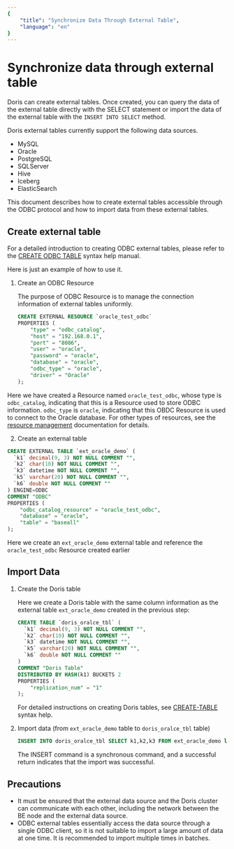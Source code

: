 ```yaml
---
{
    "title": "Synchronize Data Through External Table",
    "language": "en"
}
---
```


<!-- 
Licensed to the Apache Software Foundation (ASF) under one
or more contributor license agreements.  See the NOTICE file
distributed with this work for additional information
regarding copyright ownership.  The ASF licenses this file
to you under the Apache License, Version 2.0 (the
"License"); you may not use this file except in compliance
with the License.  You may obtain a copy of the License at

  http://www.apache.org/licenses/LICENSE-2.0

Unless required by applicable law or agreed to in writing,
software distributed under the License is distributed on an
"AS IS" BASIS, WITHOUT WARRANTIES OR CONDITIONS OF ANY
KIND, either express or implied.  See the License for the
specific language governing permissions and limitations
under the License.
-->

# Synchronize data through external table

Doris can create external tables. Once created, you can query the data of the external table directly with the SELECT statement or import the data of the external table with the `INSERT INTO SELECT` method.

Doris external tables currently support the following data sources.

- MySQL
- Oracle
- PostgreSQL
- SQLServer
- Hive 
- Iceberg
- ElasticSearch

This document describes how to create external tables accessible through the ODBC protocol and how to import data from these external tables.

## Create external table

For a detailed introduction to creating ODBC external tables, please refer to the [CREATE ODBC TABLE](../../../sql-manual/sql-reference/Data-Definition-Statements/Create/CREATE-EXTERNAL-TABLE.md) syntax help manual.

Here is just an example of how to use it.

1. Create an ODBC Resource

   The purpose of ODBC Resource is to manage the connection information of external tables uniformly.

   ```sql
   CREATE EXTERNAL RESOURCE `oracle_test_odbc`
   PROPERTIES (
       "type" = "odbc_catalog",
       "host" = "192.168.0.1",
       "port" = "8086",
       "user" = "oracle",
       "password" = "oracle",
       "database" = "oracle",
       "odbc_type" = "oracle",
       "driver" = "Oracle"
   );
   ````

Here we have created a Resource named `oracle_test_odbc`, whose type is `odbc_catalog`, indicating that this is a Resource used to store ODBC information. `odbc_type` is `oracle`, indicating that this OBDC Resource is used to connect to the Oracle database. For other types of resources, see the [resource management](../../../advanced/resource.md) documentation for details.

2. Create an external table

```sql
CREATE EXTERNAL TABLE `ext_oracle_demo` (
  `k1` decimal(9, 3) NOT NULL COMMENT "",
  `k2` char(10) NOT NULL COMMENT "",
  `k3` datetime NOT NULL COMMENT "",
  `k5` varchar(20) NOT NULL COMMENT "",
  `k6` double NOT NULL COMMENT ""
) ENGINE=ODBC
COMMENT "ODBC"
PROPERTIES (
    "odbc_catalog_resource" = "oracle_test_odbc",
    "database" = "oracle",
    "table" = "baseall"
);
````

Here we create an `ext_oracle_demo` external table and reference the `oracle_test_odbc` Resource created earlier

## Import Data

1. Create the Doris table

   Here we create a Doris table with the same column information as the external table `ext_oracle_demo` created in the previous step:

   ```sql
   CREATE TABLE `doris_oralce_tbl` (
     `k1` decimal(9, 3) NOT NULL COMMENT "",
     `k2` char(10) NOT NULL COMMENT "",
     `k3` datetime NOT NULL COMMENT "",
     `k5` varchar(20) NOT NULL COMMENT "",
     `k6` double NOT NULL COMMENT ""
   )
   COMMENT "Doris Table"
   DISTRIBUTED BY HASH(k1) BUCKETS 2
   PROPERTIES (
       "replication_num" = "1"
   );
   ````

   For detailed instructions on creating Doris tables, see [CREATE-TABLE](../../../sql-manual/sql-reference/Data-Definition-Statements/Create/CREATE-TABLE.md) syntax help.

2. Import data (from `ext_oracle_demo` table to `doris_oralce_tbl` table)

   ```sql
   INSERT INTO doris_oralce_tbl SELECT k1,k2,k3 FROM ext_oracle_demo limit 200
   ````
   
   The INSERT command is a synchronous command, and a successful return indicates that the import was successful.

## Precautions

- It must be ensured that the external data source and the Doris cluster can communicate with each other, including the network between the BE node and the external data source.
- ODBC external tables essentially access the data source through a single ODBC client, so it is not suitable to import a large amount of data at one time. It is recommended to import multiple times in batches.
